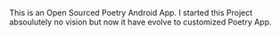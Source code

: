 This is an Open Sourced Poetry Android App. I started this Project absoulutely no vision 
but now it have evolve to customized Poetry App.
